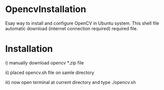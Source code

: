 # OpencvInstallation
Esay way to install and configure OpenCV in Ubuntu system. This shell file automatic download (internet connection required)
required file.

# Installation
i)    manually download opencv *.zip file

ii)   placed opencv.sh file on samle directory


iii)  now open terminal at current directory and type ./opencv.sh

